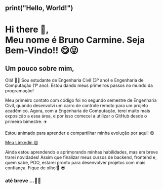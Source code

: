 ## print("Hello, World!") 
# Hi there 👋, <br> Meu nome é Bruno Carmine. Seja Bem-Vindo!! :yum::stuck_out_tongue_winking_eye:

## Um pouco sobre mim, 
Olá! :call_me_hand::wave: Sou estudante de Engenharia Civil (3º ano) e Engenharia de Computação (1º ano). Estou dando meus primeiros passos no mundo da programação!

Meu primeiro contato com código foi no segundo semestre de Engenharia Civil, quando desenvolvi um carro de controle remoto para um projeto acadêmico. Agora, com a Engenharia de Computação, terei muito mais exposição a essa área, e por isso comecei a utilizar o GitHub desde o primeiro bimestre. 	:airplane:

Estou animado para aprender e compartilhar minha evolução por aqui!  :yum:

[Meu Linkedin :smile:](https://www.linkedin.com/in/bruno-de-marco-589bb3269/)

Ainda estou aprendendo e aprimorando minhas habilidades, mas em breve trarei novidades! Assim que finalizar meus cursos de backend, frontend e, quem sabe, POO, estarei pronto para desenvolver projetos com mais confiança. Fique de olho!:monocle_face:	:sunglasses:
### até breve ...:wave::vulcan_salute:
